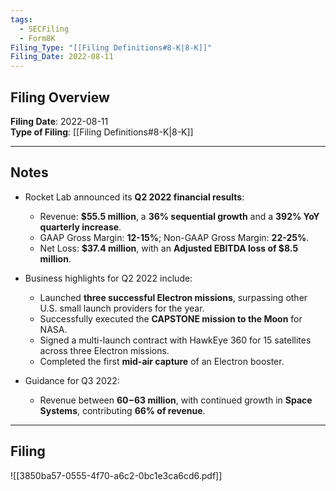 ```yaml
---
tags:
  - SECFiling
  - Form8K
Filing_Type: "[[Filing Definitions#8-K|8-K]]"
Filing_Date: 2022-08-11
---
```

## Filing Overview

**Filing Date**: 2022-08-11  
**Type of Filing**: [[Filing Definitions#8-K|8-K]]  

---
## Notes

- Rocket Lab announced its **Q2 2022 financial results**:
  - Revenue: **$55.5 million**, a **36% sequential growth** and a **392% YoY quarterly increase**.
  - GAAP Gross Margin: **12-15%**; Non-GAAP Gross Margin: **22-25%**.
  - Net Loss: **$37.4 million**, with an **Adjusted EBITDA loss of $8.5 million**.

- Business highlights for Q2 2022 include:
  - Launched **three successful Electron missions**, surpassing other U.S. small launch providers for the year.
  - Successfully executed the **CAPSTONE mission to the Moon** for NASA.
  - Signed a multi-launch contract with HawkEye 360 for 15 satellites across three Electron missions.
  - Completed the first **mid-air capture** of an Electron booster.

- Guidance for Q3 2022:
  - Revenue between **$60-$63 million**, with continued growth in **Space Systems**, contributing **66% of revenue**.

---
## Filing

![[3850ba57-0555-4f70-a6c2-0bc1e3ca6cd6.pdf]]
